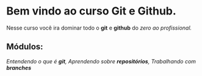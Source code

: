 # Bem vindo ao curso Git e Github. 
Nesse curso você ira dominar todo o **git** e **github** do _zero ao profissional._

## Módulos:
_Entendendo o que é **git**, Aprendendo sobre **repositórios**, Trabalhando com **branches**_ 


